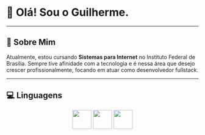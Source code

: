 # 👋 Olá! Sou o Guilherme.

---
## 🎯 Sobre Mim
 Atualmente, estou cursando **Sistemas para Internet** no Instituto Federal de Brasilia. Sempre tive afinidade com a tecnologia e é nessa área que desejo crescer profissionalmente, focando em atuar como desenvolvedor fullstack.

 ---
 ## 💻 Linguagens
 <p align="center">
  <img src="https://cdn.jsdelivr.net/gh/devicons/devicon/icons/html5/html5-original.svg" width="50"/>
  <img src="https://cdn.jsdelivr.net/gh/devicons/devicon/icons/css3/css3-original.svg" width="50"/>
  <img src="https://cdn.jsdelivr.net/gh/devicons/devicon/icons/javascript/javascript-original.svg" width="50"/>
 </p> 

<!--
**guiszax/guiszax** is a ✨ _special_ ✨ repository because its `README.md` (this file) appears on your GitHub profile.

Here are some ideas to get you started:

- 🔭 I’m currently working on ...
- 🌱 I’m currently learning ...
- 👯 I’m looking to collaborate on ...
- 🤔 I’m looking for help with ...
- 💬 Ask me about ...
- 📫 How to reach me: ...
- 😄 Pronouns: ...
- ⚡ Fun fact: ...
-->
